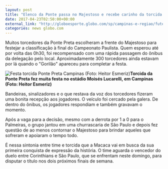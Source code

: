 ```yaml
---
layout: post
title: "Elenco da Ponte passa no Majestoso e recebe carinho da torcida após vaga"
date: 2017-04-23T02:50:00+00:00
external_link: "http://globoesporte.globo.com/sp/campinas-e-regiao/futebol/times/ponte-preta/noticia/2017/04/elenco-da-ponte-passa-no-majestoso-e-recebe-carinho-da-torcida-apos-vaga.html"
categories: news globo.com
---
```

Muitos torcedores da Ponte Preta escolheram a frente do Majestoso para festejar a classificação à final do Campeonato Paulista. Quem esperou até por volta das 0h30, foi recompensado com uma rápida passagem do ônibus da delegação pelo local. Aproximadamente 300 torcedores ainda estavam por lá quando o "Gorilão" apareceu para completar a festa.&nbsp;

 ![Festa torcida Ponte Preta Campinas (Foto: Heitor Esmeriz)](http://s2.glbimg.com/mmQ-CJz2OK1bPJ9gOTpjN6xPKhk=/0x44:809x477/690x370/s.glbimg.com/es/ge/f/original/2017/04/23/pontepreta.3.jpg "Festa torcida Ponte Preta Campinas (Foto: Heitor Esmeriz)")**Torcida&nbsp;da Ponte Preta fez muita festa no estádio Moisés Lucarelli, em Campinas (Foto: Heitor Esmeriz)**

Bandeiras, sinalizadores e o que restava da voz dos torcedores fizeram uma bonita recepção aos jogadores. O veículo foi cercado pela galera. De dentro do ônibus, os jogadores respondiam e também gravavam o momento.&nbsp;  
  
Após a vaga para a decisão, mesmo com a derrota por 1 a 0 para o Palmeiras, o grupo jantou em uma churrascaria de São Paulo e depois fez questão de ao menos contornar o Majestoso para brindar aqueles que sofreram e apoiaram o tempo todo.&nbsp;  
  
É nessa sintonia entre time e torcida que a Macaca vai em busca da sua primeira conquista de expressão da história. O time aguarda o vencedor do duelo entre Corinthians e São Paulo, que se enfrentam neste domingo, para disputar o título nos dois próximos finais de semana.


